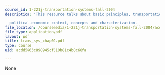 ```yaml
---
course_id: 1-221j-transportation-systems-fall-2004
description: 'This resource talks about basic principles, transportation and the social-

  political-economic context, concepts and characterization.'
file_location: /coursemedia/1-221j-transportation-systems-fall-2004/acdd5663c898945cf110b81c4b8c68fa_trans_sys_chap01.pdf
file_type: application/pdf
layout: pdf
title: trans_sys_chap01.pdf
type: course
uid: acdd5663c898945cf110b81c4b8c68fa

---
```

None